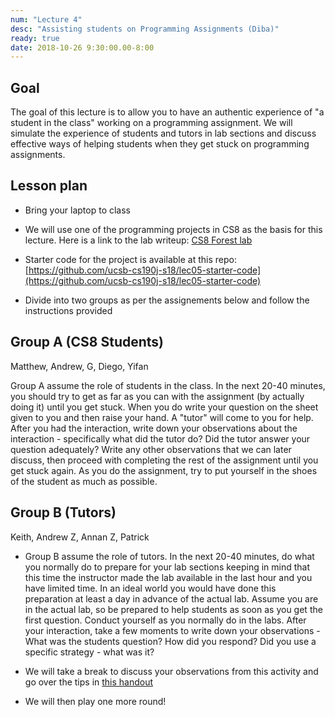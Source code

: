 ```yaml
---
num: "Lecture 4"
desc: "Assisting students on Programming Assignments (Diba)"
ready: true
date: 2018-10-26 9:30:00.00-8:00
---
```


## Goal
The goal of this lecture is to allow you to have an authentic experience of "a student in the class" working on a programming assignment. We will simulate the experience of students and tutors in lab sections and discuss effective ways of helping students when they get stuck on programming assignments.

## Lesson plan

* Bring your laptop to class
* We will use one of the programming projects in CS8 as the basis for this lecture. Here is a link to the lab writeup:
[CS8 Forest lab](https://ucsb-cs8-f17.github.io/lab/project01/)
* Starter code for the project is available at this repo: [https://github.com/ucsb-cs190j-s18/lec05-starter-code](https://github.com/ucsb-cs190j-s18/lec05-starter-code)

* Divide into two groups as per the assignements below and follow the instructions provided

## Group A (CS8 Students)

Matthew,  Andrew, G, Diego, Yifan

Group A assume the role of students in the class. In the next 20-40 minutes, you should try to get as far as you can with the assignment (by actually doing it) until you get stuck. When you do write your question on the sheet given to you and then raise your hand. A "tutor" will come to you for help. After you had the interaction, write down your observations about the interaction - specifically what did the tutor do? Did the tutor answer your question adequately? Write any other observations that we can later discuss, then proceed with completing the rest of the assignment until you get stuck again. As you do the assignment, try to put yourself in the shoes of the student as much as possible.


## Group B (Tutors)

Keith, Andrew Z, Annan Z, Patrick


* Group B assume the role of tutors. In the next 20-40 minutes, do what you normally do to prepare for your lab sections keeping in mind that this time the instructor made the lab available in the last hour and you have limited time. In an ideal world you would have done this preparation at least a day in advance of the actual lab. Assume you are in the actual lab, so be prepared to help students as soon as you get the first question. Conduct yourself as you normally do in the labs. After your interaction, take a few moments to write down your observations - What was the students question? How did you respond? Did you use a specific strategy - what was it?

* We will take a break to discuss your observations from this activity and go over the tips in [this handout](http://csteachingtips.org/tips-for-tutors)

* We will then play one more round!



